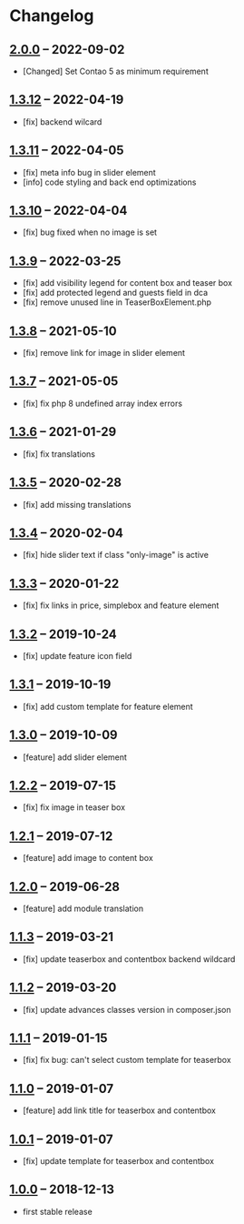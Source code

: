 # Changelog

[//]: <> (
Types of changes
    Added for new Addeds.
    Changed for changes in existing functionality.
    Deprecated for soon-to-be removed Addeds.
    Removed for now removed Addeds.
    Fixed for any bug fixes.
    Security in case of vulnerabilities.
)

## [2.0.0](https://github.com/contao-themes-net/theme-components-bundle/tree/2.0.0) – 2022-09-02

- [Changed] Set Contao 5 as minimum requirement

## [1.3.12](https://github.com/contao-themes-net/theme-components-bundle/tree/1.3.12) – 2022-04-19

- [fix] backend wilcard

## [1.3.11](https://github.com/contao-themes-net/theme-components-bundle/tree/1.3.11) – 2022-04-05

- [fix] meta info bug in slider element
- [info] code styling and back end optimizations

## [1.3.10](https://github.com/contao-themes-net/theme-components-bundle/tree/1.3.10) – 2022-04-04

- [fix] bug fixed when no image is set

## [1.3.9](https://github.com/contao-themes-net/theme-components-bundle/tree/1.3.9) – 2022-03-25

- [fix] add visibility legend for content box and teaser box
- [fix] add protected legend and guests field in dca
- [fix] remove unused line in TeaserBoxElement.php

## [1.3.8](https://github.com/contao-themes-net/theme-components-bundle/tree/1.3.8) – 2021-05-10

- [fix] remove link for image in slider element

## [1.3.7](https://github.com/contao-themes-net/theme-components-bundle/tree/1.3.7) – 2021-05-05

- [fix] fix php 8 undefined array index errors

## [1.3.6](https://github.com/contao-themes-net/theme-components-bundle/tree/1.3.6) – 2021-01-29

- [fix] fix translations

## [1.3.5](https://github.com/contao-themes-net/theme-components-bundle/tree/1.3.5) – 2020-02-28

- [fix] add missing translations

## [1.3.4](https://github.com/contao-themes-net/theme-components-bundle/tree/1.3.4) – 2020-02-04

- [fix] hide slider text if class "only-image" is active

## [1.3.3](https://github.com/contao-themes-net/theme-components-bundle/tree/1.3.3) – 2020-01-22

- [fix] fix links in price, simplebox and feature element

## [1.3.2](https://github.com/contao-themes-net/theme-components-bundle/tree/1.3.2) – 2019-10-24

- [fix] update feature icon field

## [1.3.1](https://github.com/contao-themes-net/theme-components-bundle/tree/1.3.1) – 2019-10-19

- [fix] add custom template for feature element

## [1.3.0](https://github.com/contao-themes-net/theme-components-bundle/tree/1.3.0) – 2019-10-09

- [feature] add slider element

## [1.2.2](https://github.com/contao-themes-net/theme-components-bundle/tree/1.2.2) – 2019-07-15

- [fix] fix image in teaser box

## [1.2.1](https://github.com/contao-themes-net/theme-components-bundle/tree/1.2.1) – 2019-07-12

- [feature] add image to content box

## [1.2.0](https://github.com/contao-themes-net/theme-components-bundle/tree/1.2.0) – 2019-06-28

- [feature] add module translation

## [1.1.3](https://github.com/contao-themes-net/theme-components-bundle/tree/1.1.3) – 2019-03-21

- [fix] update teaserbox and contentbox backend wildcard

## [1.1.2](https://github.com/contao-themes-net/theme-components-bundle/tree/1.1.2) – 2019-03-20

- [fix] update advances classes version in composer.json

## [1.1.1](https://github.com/contao-themes-net/theme-components-bundle/tree/1.1.1) – 2019-01-15

- [fix] fix bug: can't select custom template for teaserbox

## [1.1.0](https://github.com/contao-themes-net/theme-components-bundle/tree/1.1.0) – 2019-01-07

- [feature] add link title for teaserbox and contentbox

## [1.0.1](https://github.com/contao-themes-net/theme-components-bundle/tree/1.0.1) – 2019-01-07

- [fix] update template for teaserbox and contentbox

## [1.0.0](https://github.com/contao-themes-net/theme-components-bundle/tree/1.0.0) – 2018-12-13

- first stable release
